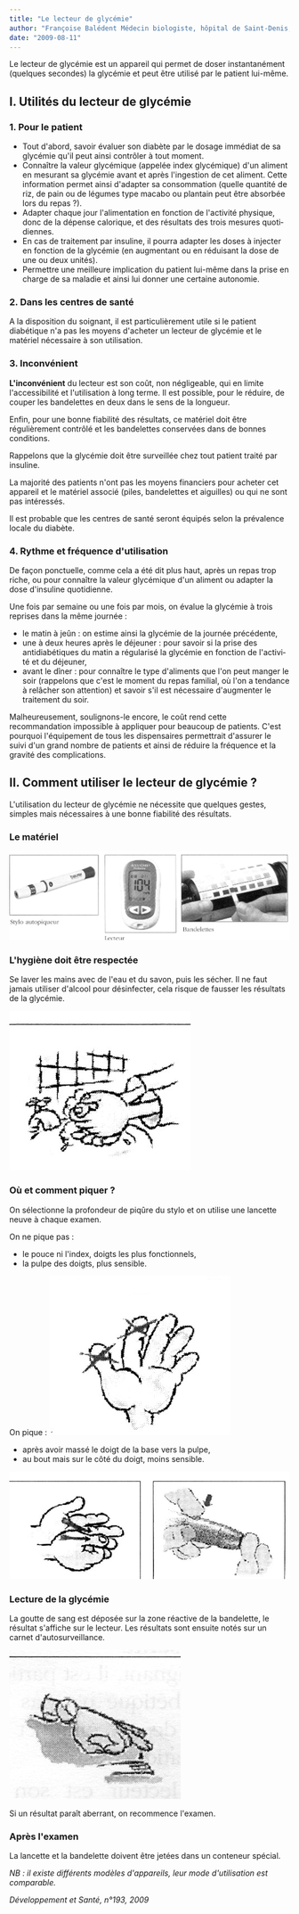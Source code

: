 ```yaml
---
title: "Le lecteur de glycémie"
author: "Françoise Balédent Médecin biologiste, hôpital de Saint-Denis, France."
date: "2009-08-11"
---
```


<div class="teaser"><p>Le lecteur de glycémie est un appareil qui permet de doser instantanément (quelques secondes) la glycémie et peut être utilisé par le patient lui-même.</p></div>

## **I. Utilités du lecteur de glycémie**

### **1. Pour le patient**

*   Tout d'abord, savoir évaluer son diabète par le dosage immédiat de sa glycémie qu'il peut ainsi contrôler à tout moment.  
*   Connaître la valeur glycémique (appelée index glycémique) d'un aliment en mesurant sa glycé­mie avant et après l'ingestion de cet aliment. Cette information permet ainsi d'adapter sa consommation (quelle quantité de riz, de pain ou de légumes type macabo ou plantain peut être absorbée lors du repas ?).  
*   Adapter chaque jour l'alimentation en fonction de l'activité physique, donc de la dépense calo­rique, et des résultats des trois mesures quoti­diennes.  
*   En cas de traitement par insuline, il pourra adap­ter les doses à injecter en fonction de la glycémie (en augmentant ou en réduisant la dose de une ou deux unités).  
*   Permettre une meilleure implication du patient lui-même dans la prise en charge de sa maladie et ainsi lui donner une certaine autonomie.

### **2. Dans les centres de santé**

A la disposition du soignant, il est particulièrement utile si le patient diabétique n'a pas les moyens d'acheter un lecteur de glycémie et le matériel nécessaire à son utilisation.

### 3. Inconvénient

**L'inconvénient** du lecteur est son coût, non négligeable, qui en limite l'accessibilité et l'utilisa­tion à long terme. Il est possible, pour le réduire, de couper les bandelettes en deux dans le sens de la longueur.

Enfin, pour une bonne fiabilité des résultats, ce matériel doit être régulièrement contrôlé et les bandelettes conservées dans de bonnes condi­tions.

Rappelons que la glycémie doit être surveillée chez tout patient traité par insuline.

La majorité des patients n'ont pas les moyens financiers pour acheter cet appareil et le matériel associé (piles, bandelettes et aiguilles) ou qui ne sont pas intéressés.

Il est probable que les centres de santé seront équipés selon la prévalence locale du diabète.

### 4. Rythme et fréquence d'utilisation

De façon ponctuelle, comme cela a été dit plus haut, après un repas trop riche, ou pour connaître la valeur glycémique d'un aliment ou adapter la dose d'insuline quotidienne.

Une fois par semaine ou une fois par mois, on évalue la glycémie à trois reprises dans la même journée :

*   le matin à jeûn : on estime ainsi la glycémie de la journée précédente,
*   une à deux heures après le déjeuner : pour savoir si la prise des antidiabétiques du matin a régularisé la glycémie en fonction de l'activi­té et du déjeuner,
*   avant le dîner : pour connaître le type d'ali­ments que l'on peut manger le soir (rappelons que c'est le moment du repas familial, où l'on a tendance à relâcher son attention) et savoir s'il est nécessaire d'augmenter le traitement du soir.

Malheureusement, soulignons-le encore, le coût rend cette recommandation impossible à appliquer pour beaucoup de patients. C'est pourquoi l'équi­pement de tous les dispensaires permettrait d'as­surer le suivi d'un grand nombre de patients et ainsi de réduire la fréquence et la gravité des com­plications.

## II. Comment utiliser le lecteur de glycémie ?

L'utilisation du lecteur de glycémie ne nécessite que quelques gestes, simples mais nécessaires à une bonne fiabilité des résultats.

### Le matériel


![](12088-1.jpg)


### L'hygiène doit être respectée

Se laver les mains avec de l'eau et du savon, puis les sécher. Il ne faut jamais utiliser d'alcool pour désinfecter, cela risque de fausser les résultats de la glycémie.


![](12088-3.jpg)


### Où et comment piquer ?

On sélectionne la profondeur de piqûre du stylo et on utilise une lancette neuve à chaque examen.

On ne pique pas :

*   le pouce ni l'index, doigts les plus fonctionnels,
*   la pulpe des doigts, plus sensible.

On pique :
![](12088-5.jpg)


*   après avoir massé le doigt de la base vers la pulpe,
*   au bout mais sur le côté du doigt, moins sensible.


![](12088-7.jpg)


### Lecture de la glycémie

La goutte de sang est déposée sur la zone réactive de la bandelette, le résultat s'affiche sur le lecteur. Les résultats sont ensuite notés sur un carnet d'autosurveillance.


![](12088-9.jpg)


Si un résultat paraît aberrant, on recommence l'examen.

### Après l'examen

La lancette et la bandelette doivent être jetées dans un conteneur spécial.

_NB : il existe différents modèles d'appareils, leur mode d'utilisation est comparable._

_Développement et Santé, n°193, 2009_